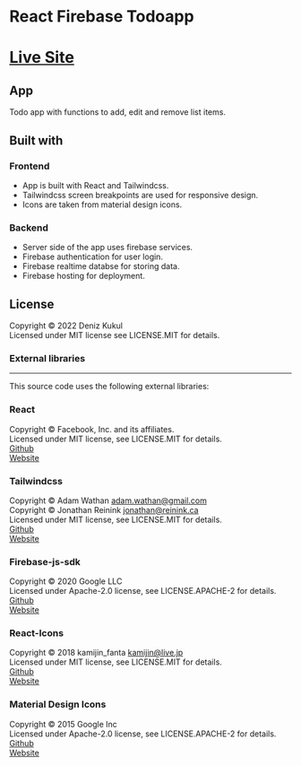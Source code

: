 # React Firebase Todoapp

# [Live Site](https://todoappa-react.firebaseapp.com/)

## App
Todo app with functions to add, edit and remove list items.

## Built with
### Frontend
- App is built with React and Tailwindcss.
- Tailwindcss screen breakpoints are used for responsive design.
- Icons are taken from material design icons.

### Backend
- Server side of the app uses firebase services.
- Firebase authentication for user login.
- Firebase realtime databse for storing data.
- Firebase hosting for deployment.

## License
Copyright © 2022 Deniz Kukul \
Licensed under MIT license see LICENSE.MIT for details.

### External libraries
------------------

This source code uses the following external libraries:

### React
Copyright © Facebook, Inc. and its affiliates. \
Licensed under MIT license, see LICENSE.MIT for details. \
[Github](https://github.com/facebook/react) \
[Website](https://reactjs.org/)

### Tailwindcss
Copyright © Adam Wathan <adam.wathan@gmail.com> \
Copyright © Jonathan Reinink <jonathan@reinink.ca> \
Licensed under MIT license, see LICENSE.MIT for details. \
[Github](https://github.com/tailwindlabs/tailwindcss) \
[Website](https://tailwindcss.com/)

### Firebase-js-sdk 
Copyright © 2020 Google LLC\
Licensed under Apache-2.0 license, see LICENSE.APACHE-2 for details. \
[Github](https://github.com/firebase/firebase-js-sdk) \
[Website](https://firebase.google.com/)

### React-Icons
Copyright © 2018 kamijin_fanta <kamijin@live.jp> \
Licensed under MIT license, see LICENSE.MIT for details. \
[Github](https://github.com/react-icons/react-icons) \
[Website](https://react-icons.github.io/react-icons/)

### Material Design Icons
Copyright © 2015 Google Inc\
Licensed under Apache-2.0 license, see LICENSE.APACHE-2 for details. \
[Github](https://github.com/google/material-design-icons) \
[Website](https://google.github.io/material-design-icons/)
